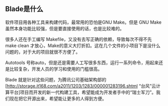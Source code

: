Blade是什么
---------

软件项目用各种工具来构建代码，最常用的恐怕是GNU Make。但是 GNU Make 虽然本身功能比较强，但是要直接使用的话，也是比较难的。

很多人还在手工编写 Makefile，又没有去写正确的依赖，导致每次不得不先 make clean 才放心，Make的意义大打折扣。这在几个文件的小项目下是没什么问题的，对于大的项目就很不方便了。

Autotools 号称auto，但是还是需要人工写很多东西，运行一系列命令，用起来还是比较复杂，开发人员的学习和使用的门槛很高。

Blade 就是针对这些问题，为腾讯公司基础架构部的[http://storage.it168.com/a2011/1203/1283/000001283196.shtml “台风”云计算平台]项目而开发的新一代构建工具，希望能成为开发者手中的“瑞士军刀”。我们现在把它开源出来，希望能让更多的人得到方便。
